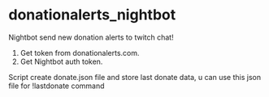 # donationalerts_nightbot
Nightbot send new donation alerts to twitch chat!

1) Get token from donationalerts.com.<br />
2) Get Nightbot auth token.<br />

Script create donate.json file and store last donate data, u can use this json file for !lastdonate command<br />
